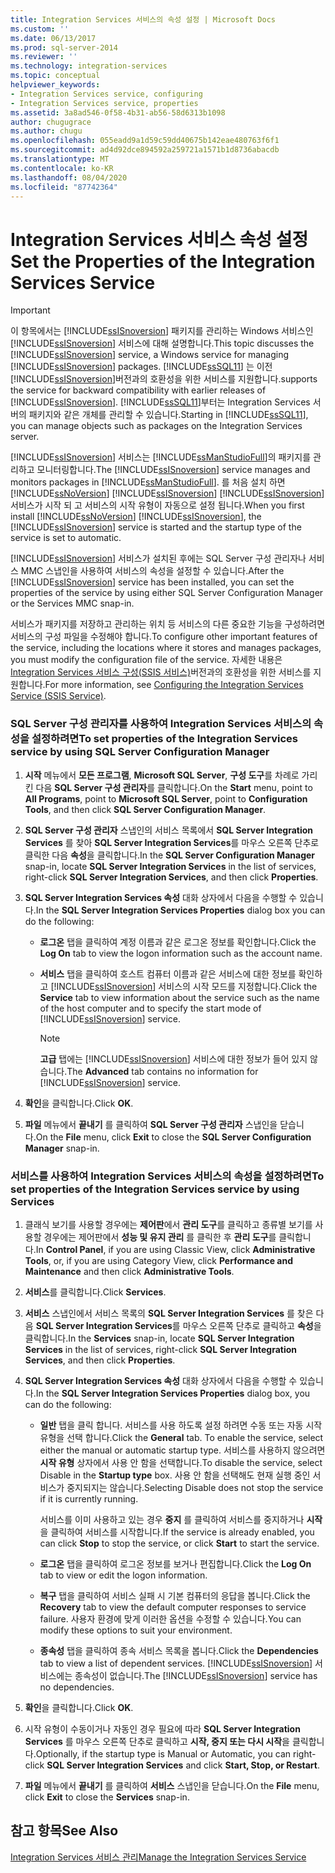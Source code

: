 ```yaml
---
title: Integration Services 서비스의 속성 설정 | Microsoft Docs
ms.custom: ''
ms.date: 06/13/2017
ms.prod: sql-server-2014
ms.reviewer: ''
ms.technology: integration-services
ms.topic: conceptual
helpviewer_keywords:
- Integration Services service, configuring
- Integration Services service, properties
ms.assetid: 3a8ad546-0f58-4b31-ab56-58d6313b1098
author: chugugrace
ms.author: chugu
ms.openlocfilehash: 055eadd9a1d59c59dd40675b142eae480763f6f1
ms.sourcegitcommit: ad4d92dce894592a259721a1571b1d8736abacdb
ms.translationtype: MT
ms.contentlocale: ko-KR
ms.lasthandoff: 08/04/2020
ms.locfileid: "87742364"
---
```

# <a name="set-the-properties-of-the-integration-services-service"></a><span data-ttu-id="79735-102">Integration Services 서비스 속성 설정</span><span class="sxs-lookup"><span data-stu-id="79735-102">Set the Properties of the Integration Services Service</span></span>
    
> [!IMPORTANT]  
>  <span data-ttu-id="79735-103">이 항목에서는 [!INCLUDE[ssISnoversion](../includes/ssisnoversion-md.md)] 패키지를 관리하는 Windows 서비스인 [!INCLUDE[ssISnoversion](../includes/ssisnoversion-md.md)] 서비스에 대해 설명합니다.</span><span class="sxs-lookup"><span data-stu-id="79735-103">This topic discusses the [!INCLUDE[ssISnoversion](../includes/ssisnoversion-md.md)] service, a Windows service for managing [!INCLUDE[ssISnoversion](../includes/ssisnoversion-md.md)] packages.</span></span> [!INCLUDE[ssSQL11](../includes/sssql11-md.md)] <span data-ttu-id="79735-104">는 이전 [!INCLUDE[ssISnoversion](../includes/ssisnoversion-md.md)]버전과의 호환성을 위한 서비스를 지원합니다.</span><span class="sxs-lookup"><span data-stu-id="79735-104">supports the service for backward compatibility with earlier releases of [!INCLUDE[ssISnoversion](../includes/ssisnoversion-md.md)].</span></span> <span data-ttu-id="79735-105">[!INCLUDE[ssSQL11](../includes/sssql11-md.md)]부터는 Integration Services 서버의 패키지와 같은 개체를 관리할 수 있습니다.</span><span class="sxs-lookup"><span data-stu-id="79735-105">Starting in [!INCLUDE[ssSQL11](../includes/sssql11-md.md)], you can manage objects such as packages on the Integration Services server.</span></span>  
  
 <span data-ttu-id="79735-106">[!INCLUDE[ssISnoversion](../includes/ssisnoversion-md.md)] 서비스는 [!INCLUDE[ssManStudioFull](../includes/ssmanstudiofull-md.md)]의 패키지를 관리하고 모니터링합니다.</span><span class="sxs-lookup"><span data-stu-id="79735-106">The [!INCLUDE[ssISnoversion](../includes/ssisnoversion-md.md)] service manages and monitors packages in [!INCLUDE[ssManStudioFull](../includes/ssmanstudiofull-md.md)].</span></span> <span data-ttu-id="79735-107">를 처음 설치 하면 [!INCLUDE[ssNoVersion](../includes/ssnoversion-md.md)] [!INCLUDE[ssISnoversion](../includes/ssisnoversion-md.md)] [!INCLUDE[ssISnoversion](../includes/ssisnoversion-md.md)] 서비스가 시작 되 고 서비스의 시작 유형이 자동으로 설정 됩니다.</span><span class="sxs-lookup"><span data-stu-id="79735-107">When you first install [!INCLUDE[ssNoVersion](../includes/ssnoversion-md.md)] [!INCLUDE[ssISnoversion](../includes/ssisnoversion-md.md)], the [!INCLUDE[ssISnoversion](../includes/ssisnoversion-md.md)] service is started and the startup type of the service is set to automatic.</span></span>  
  
 <span data-ttu-id="79735-108">[!INCLUDE[ssISnoversion](../includes/ssisnoversion-md.md)] 서비스가 설치된 후에는 SQL Server 구성 관리자나 서비스 MMC 스냅인을 사용하여 서비스의 속성을 설정할 수 있습니다.</span><span class="sxs-lookup"><span data-stu-id="79735-108">After the [!INCLUDE[ssISnoversion](../includes/ssisnoversion-md.md)] service has been installed, you can set the properties of the service by using either SQL Server Configuration Manager or the Services MMC snap-in.</span></span>  
  
 <span data-ttu-id="79735-109">서비스가 패키지를 저장하고 관리하는 위치 등 서비스의 다른 중요한 기능을 구성하려면 서비스의 구성 파일을 수정해야 합니다.</span><span class="sxs-lookup"><span data-stu-id="79735-109">To configure other important features of the service, including the locations where it stores and manages packages, you must modify the configuration file of the service.</span></span> <span data-ttu-id="79735-110">자세한 내용은 [Integration Services 서비스 구성&#40;SSIS 서비스&#41;](service/integration-services-service-ssis-service.md)버전과의 호환성을 위한 서비스를 지원합니다.</span><span class="sxs-lookup"><span data-stu-id="79735-110">For more information, see [Configuring the Integration Services Service &#40;SSIS Service&#41;](service/integration-services-service-ssis-service.md).</span></span>  
  
### <a name="to-set-properties-of-the-integration-services-service-by-using-sql-server-configuration-manager"></a><span data-ttu-id="79735-111">SQL Server 구성 관리자를 사용하여 Integration Services 서비스의 속성을 설정하려면</span><span class="sxs-lookup"><span data-stu-id="79735-111">To set properties of the Integration Services service by using SQL Server Configuration Manager</span></span>  
  
1.  <span data-ttu-id="79735-112">**시작** 메뉴에서 **모든 프로그램**, **Microsoft SQL Server**, **구성 도구**를 차례로 가리킨 다음 **SQL Server 구성 관리자**를 클릭합니다.</span><span class="sxs-lookup"><span data-stu-id="79735-112">On the **Start** menu, point to **All Programs**, point to **Microsoft SQL Server**, point to **Configuration Tools**, and then click **SQL Server Configuration Manager**.</span></span>  
  
2.  <span data-ttu-id="79735-113">**SQL Server 구성 관리자** 스냅인의 서비스 목록에서 **SQL Server Integration Services** 를 찾아 **SQL Server Integration Services**를 마우스 오른쪽 단추로 클릭한 다음 **속성**을 클릭합니다.</span><span class="sxs-lookup"><span data-stu-id="79735-113">In the **SQL Server Configuration Manager** snap-in, locate **SQL Server Integration Services** in the list of services, right-click **SQL Server Integration Services**, and then click **Properties**.</span></span>  
  
3.  <span data-ttu-id="79735-114">**SQL Server Integration Services 속성** 대화 상자에서 다음을 수행할 수 있습니다.</span><span class="sxs-lookup"><span data-stu-id="79735-114">In the **SQL Server Integration Services Properties** dialog box you can do the following:</span></span>  
  
    -   <span data-ttu-id="79735-115">**로그온** 탭을 클릭하여 계정 이름과 같은 로그온 정보를 확인합니다.</span><span class="sxs-lookup"><span data-stu-id="79735-115">Click the **Log On** tab to view the logon information such as the account name.</span></span>  
  
    -   <span data-ttu-id="79735-116">**서비스** 탭을 클릭하여 호스트 컴퓨터 이름과 같은 서비스에 대한 정보를 확인하고 [!INCLUDE[ssISnoversion](../includes/ssisnoversion-md.md)] 서비스의 시작 모드를 지정합니다.</span><span class="sxs-lookup"><span data-stu-id="79735-116">Click the **Service** tab to view information about the service such as the name of the host computer and to specify the start mode of [!INCLUDE[ssISnoversion](../includes/ssisnoversion-md.md)] service.</span></span>  
  
        > [!NOTE]  
        >  <span data-ttu-id="79735-117">**고급** 탭에는 [!INCLUDE[ssISnoversion](../includes/ssisnoversion-md.md)] 서비스에 대한 정보가 들어 있지 않습니다.</span><span class="sxs-lookup"><span data-stu-id="79735-117">The **Advanced** tab contains no information for [!INCLUDE[ssISnoversion](../includes/ssisnoversion-md.md)] service.</span></span>  
  
4.  <span data-ttu-id="79735-118">**확인**을 클릭합니다.</span><span class="sxs-lookup"><span data-stu-id="79735-118">Click **OK**.</span></span>  
  
5.  <span data-ttu-id="79735-119">**파일** 메뉴에서 **끝내기** 를 클릭하여 **SQL Server 구성 관리자** 스냅인을 닫습니다.</span><span class="sxs-lookup"><span data-stu-id="79735-119">On the **File** menu, click **Exit** to close the **SQL Server Configuration Manager** snap-in.</span></span>  
  
### <a name="to-set-properties-of-the-integration-services-service-by-using-services"></a><span data-ttu-id="79735-120">서비스를 사용하여 Integration Services 서비스의 속성을 설정하려면</span><span class="sxs-lookup"><span data-stu-id="79735-120">To set properties of the Integration Services service by using Services</span></span>  
  
1.  <span data-ttu-id="79735-121">클래식 보기를 사용할 경우에는 **제어판**에서 **관리 도구**를 클릭하고 종류별 보기를 사용할 경우에는 제어판에서 **성능 및 유지 관리** 를 클릭한 후 **관리 도구**를 클릭합니다.</span><span class="sxs-lookup"><span data-stu-id="79735-121">In **Control Panel**, if you are using Classic View, click **Administrative Tools**, or, if you are using Category View, click **Performance and Maintenance** and then click **Administrative Tools**.</span></span>  
  
2.  <span data-ttu-id="79735-122">**서비스**를 클릭합니다.</span><span class="sxs-lookup"><span data-stu-id="79735-122">Click **Services**.</span></span>  
  
3.  <span data-ttu-id="79735-123">**서비스** 스냅인에서 서비스 목록의 **SQL Server Integration Services** 를 찾은 다음 **SQL Server Integration Services**를 마우스 오른쪽 단추로 클릭하고 **속성**을 클릭합니다.</span><span class="sxs-lookup"><span data-stu-id="79735-123">In the **Services** snap-in, locate **SQL Server Integration Services** in the list of services, right-click **SQL Server Integration Services**, and then click **Properties**.</span></span>  
  
4.  <span data-ttu-id="79735-124">**SQL Server Integration Services 속성** 대화 상자에서 다음을 수행할 수 있습니다.</span><span class="sxs-lookup"><span data-stu-id="79735-124">In the **SQL Server Integration Services Properties** dialog box, you can do the following:</span></span>  
  
    -   <span data-ttu-id="79735-125">**일반** 탭을 클릭 합니다. 서비스를 사용 하도록 설정 하려면 수동 또는 자동 시작 유형을 선택 합니다.</span><span class="sxs-lookup"><span data-stu-id="79735-125">Click the **General** tab. To enable the service, select either the manual or automatic startup type.</span></span> <span data-ttu-id="79735-126">서비스를 사용하지 않으려면 **시작 유형** 상자에서 사용 안 함을 선택합니다.</span><span class="sxs-lookup"><span data-stu-id="79735-126">To disable the service, select Disable in the **Startup type** box.</span></span> <span data-ttu-id="79735-127">사용 안 함을 선택해도 현재 실행 중인 서비스가 중지되지는 않습니다.</span><span class="sxs-lookup"><span data-stu-id="79735-127">Selecting Disable does not stop the service if it is currently running.</span></span>  
  
         <span data-ttu-id="79735-128">서비스를 이미 사용하고 있는 경우 **중지** 를 클릭하여 서비스를 중지하거나 **시작** 을 클릭하여 서비스를 시작합니다.</span><span class="sxs-lookup"><span data-stu-id="79735-128">If the service is already enabled, you can click **Stop** to stop the service, or click **Start** to start the service.</span></span>  
  
    -   <span data-ttu-id="79735-129">**로그온** 탭을 클릭하여 로그온 정보를 보거나 편집합니다.</span><span class="sxs-lookup"><span data-stu-id="79735-129">Click the **Log On** tab to view or edit the logon information.</span></span>  
  
    -   <span data-ttu-id="79735-130">**복구** 탭을 클릭하여 서비스 실패 시 기본 컴퓨터의 응답을 봅니다.</span><span class="sxs-lookup"><span data-stu-id="79735-130">Click the **Recovery** tab to view the default computer responses to service failure.</span></span> <span data-ttu-id="79735-131">사용자 환경에 맞게 이러한 옵션을 수정할 수 있습니다.</span><span class="sxs-lookup"><span data-stu-id="79735-131">You can modify these options to suit your environment.</span></span>  
  
    -   <span data-ttu-id="79735-132">**종속성** 탭을 클릭하여 종속 서비스 목록을 봅니다.</span><span class="sxs-lookup"><span data-stu-id="79735-132">Click the **Dependencies** tab to view a list of dependent services.</span></span> <span data-ttu-id="79735-133">[!INCLUDE[ssISnoversion](../includes/ssisnoversion-md.md)] 서비스에는 종속성이 없습니다.</span><span class="sxs-lookup"><span data-stu-id="79735-133">The [!INCLUDE[ssISnoversion](../includes/ssisnoversion-md.md)] service has no dependencies.</span></span>  
  
5.  <span data-ttu-id="79735-134">**확인**을 클릭합니다.</span><span class="sxs-lookup"><span data-stu-id="79735-134">Click **OK**.</span></span>  
  
6.  <span data-ttu-id="79735-135">시작 유형이 수동이거나 자동인 경우 필요에 따라 **SQL Server Integration Services** 를 마우스 오른쪽 단추로 클릭하고 **시작, 중지 또는 다시 시작**을 클릭합니다.</span><span class="sxs-lookup"><span data-stu-id="79735-135">Optionally, if the startup type is Manual or Automatic, you can right-click **SQL Server Integration Services** and click **Start, Stop, or Restart**.</span></span>  
  
7.  <span data-ttu-id="79735-136">**파일** 메뉴에서 **끝내기** 를 클릭하여 **서비스** 스냅인을 닫습니다.</span><span class="sxs-lookup"><span data-stu-id="79735-136">On the **File** menu, click **Exit** to close the **Services** snap-in.</span></span>  
  
## <a name="see-also"></a><span data-ttu-id="79735-137">참고 항목</span><span class="sxs-lookup"><span data-stu-id="79735-137">See Also</span></span>  
 [<span data-ttu-id="79735-138">Integration Services 서비스 관리</span><span class="sxs-lookup"><span data-stu-id="79735-138">Manage the Integration Services Service</span></span>](../../2014/integration-services/manage-the-integration-services-service.md)  
  
  
